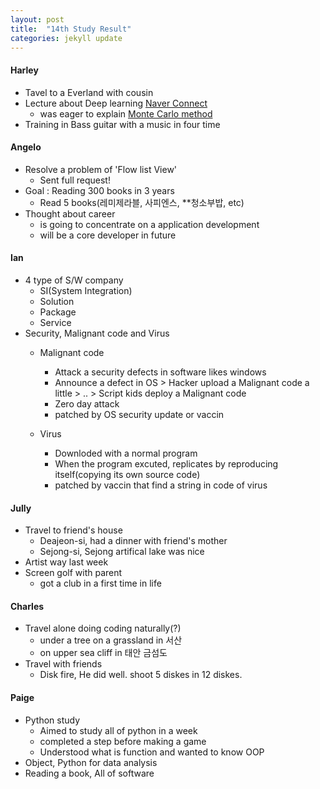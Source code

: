 ```yaml
---
layout: post
title:  "14th Study Result"
categories: jekyll update
---
```


#### Harley
- Tavel to a Everland with cousin
- Lecture about Deep learning [Naver Connect](http://www.edwith.org/connectedinsights)
	- was eager to explain [Monte Carlo method](https://ko.wikipedia.org/wiki/%EB%AA%AC%ED%85%8C%EC%B9%B4%EB%A5%BC%EB%A1%9C_%EB%B0%A9%EB%B2%95)
- Training in Bass guitar with a music in four time


#### Angelo
- Resolve a problem of 'Flow list View'
	- Sent full request! 
- Goal : Reading 300 books in 3 years
	- Read 5 books(레미제라블, 사피엔스, **청소부밥, etc)
- Thought about career
	- is going to concentrate on a application development
	- will be a core developer in future


#### Ian
- 4 type of S/W company
	- SI(System Integration)
	- Solution
	- Package
	- Service
- Security, Malignant code and Virus
	- Malignant code 
		- Attack a security defects in software likes windows
		- Announce a defect in OS > Hacker upload a Malignant code a little > .. > Script kids deploy a Malignant code
		- Zero day attack
		- patched by OS security update or vaccin

	- Virus 
		- Downloded with a normal program 
		- When the program excuted, replicates by reproducing itself(copying its own source code)
		- patched by vaccin that find a string in code of virus


#### Jully
- Travel to friend's house
	- Deajeon-si, had a dinner with friend's mother
	- Sejong-si, Sejong artifical lake was nice
- Artist way last week
- Screen golf with parent
	- got a club in a first time in life


#### Charles
- Travel alone doing coding naturally(?) 
	- under a tree on a grassland in 서산
	- on upper sea cliff in 태안 금섬도
- Travel with friends
	- Disk fire, He did well. shoot 5 diskes in 12 diskes.


#### Paige
- Python study
	- Aimed to study all of python in a week
	- completed a step before making a game
	- Understood what is function and wanted to know OOP
- Object, Python for data analysis
- Reading a book, All of software




